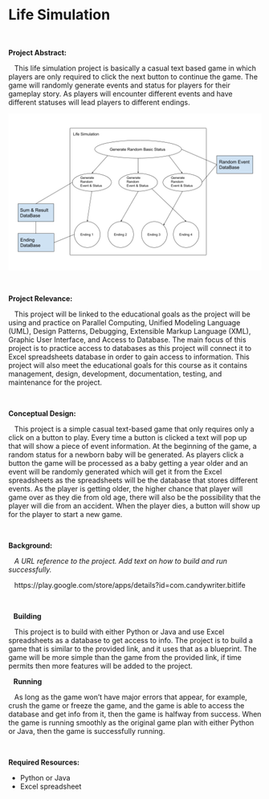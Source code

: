 <h1>Life Simulation</h1>
<br/>

<b>Project Abstract:</b>
<p>&nbsp;&nbsp; This life simulation project is basically a casual text based game in which players are only required to click the next button to continue the game. The game will randomly generate events and status for players for their gameplay story. As players will encounter different events and have different statuses will lead players to different endings.<p>
  
 ![](https://raw.githubusercontent.com/Shuang71671/Individual-Subject-Proposal-/main/Life%20Simulation%20Project%20PNG.png)
  
</br>

<b>Project Relevance: </b>
<p>&nbsp;&nbsp; This project will be linked to the educational goals as the project will be using and practice on Parallel Computing, Unified Modeling Language (UML), Design Patterns, Debugging, Extensible Markup Language (XML), Graphic User Interface, and Access to Database. The main focus of this project is to practice access to databases as this project will connect it to Excel spreadsheets database in order to gain access to information. This project will also meet the educational goals for this course as it contains management, design, development, documentation, testing, and maintenance for the project.</p>

</br>

<b>Conceptual Design: </b>
<p>&nbsp;&nbsp; This project is a simple casual text-based game that only requires only a click on a button to play. Every time a button is clicked a text will pop up that will show a piece of event information. At the beginning of the game, a random status for a newborn baby will be generated. As players click a button the game will be processed as a baby getting a year older and an event will be randomly generated which will get it from the Excel spreadsheets as the spreadsheets will be the database that stores different events. As the player is getting older, the higher chance that player will game over as they die from old age, there will also be the possibility that the player will die from an accident. When the player dies, a button will show up for the player to start a new game.
</p>

</br>

<b>Background: </b>

<p><i>&nbsp;&nbsp; A URL reference to the project. Add text on how to build and run successfully.</i></p>
<p>&nbsp;&nbsp; https://play.google.com/store/apps/details?id=com.candywriter.bitlife </p>
<br/>

<b>&nbsp;&nbsp; Building</b>
<p>&nbsp;&nbsp;  This project is to build with either Python or Java and use Excel spreadsheets as a database to get access to info. The project is to build a game that is similar to the provided link, and it uses that as a blueprint. The game will be more simple than the game from the provided link, if time permits then more features will be added to the project. </p>

<b>&nbsp;&nbsp; Running</b>
<p>&nbsp;&nbsp; As long as the game won’t have major errors that appear, for example, crush the game or freeze the game, and the game is able to access the database and get info from it, then the game is halfway from success. When the game is running smoothly as the original game plan with either Python or Java, then the game is successfully running.</p>

</br>

<b>Required Resources: </b>
<ul>
  <li>Python or Java</li>
  <li>Excel spreadsheet</li>
</ul>

